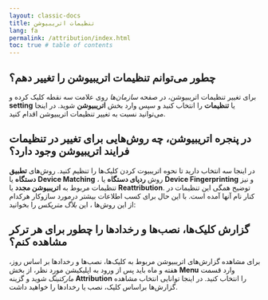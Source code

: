 ```yaml
---
layout: classic-docs
title: تنظیمات اتریبیوشن
lang: fa
permalink: /attribution/index.html
toc: true # table of contents
---
```


## چطور می‌توانم تنظیمات اتریبیوشن را تغییر دهم؟

برای تغییر تنظیمات اتریبیوشن، در صفحه _سازمان‌ها_ روی علامت سه نقطه کلیک کرده و **setting** یا **تنظیمات** را انتخاب کنید و سپس وارد بخش **اتریبیوشن** شوید. در اینجا می‌توانید نسبت به تغییر تنظیمات اتریبیوشن اقدام کنید.

## در پنجره اتریبیوشن، چه روش‌هایی برای تغییر در تنظیمات فرایند اتریبیوشن وجود دارد؟

در اینجا سه انتخاب دارید تا نحوه اتریبیوت کردن کلیک‌ها را تنظیم کنید. روش‌های **تطبیق دستگاه** یا **Device Matching** ، روش **ردپای دستگاه** یا **Device Fingerprinting** و نیز تنظیمات مربوط به **اتریبیوشن مجدد** یا **Reattribution**. توضیح همگی این تنظیمات در کنار نام آنها آمده است. با این حال برای کسب اطلاعات بیشتر درمورد سازوکار هرکدام از این روش‌ها ، این _بلاگ متریکس_ را بخوانید:

## گزارش کلیک‌ها، نصب‌ها و رخدادها را چطور برای هر ترکر مشاهده کنم؟

برای مشاهده گزارش‌های اتریبیوشن مربوط به کلیک‌ها، نصب‌ها و رخدادها بر اساس روز، هفته و ماه باید پس از ورود به اپلیکیشن مورد نظر، از بخش **Menu** وارد قسمت _مارکتینگ_ شوید و گزینه **Attribution** را انتخاب کنید. در اینجا توانایی انتخاب مشاهده گزارش‌ها براساس کلیک، نصب یا رخدادها را خواهید داشت.
